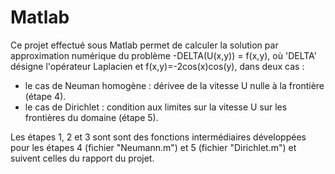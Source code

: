 Matlab
======


Ce projet effectué sous Matlab permet de calculer la solution par approximation numérique du problème -DELTA(U(x,y)) = f(x,y), où 'DELTA' désigne l'opérateur Laplacien et f(x,y)=-2cos(x)cos(y), dans deux cas : 

- le cas de Neuman homogène : dérivee de la vitesse U nulle à la frontière (étape 4).
- le cas de Dirichlet : condition aux limites sur la vitesse U sur les frontières du domaine (étape 5).

Les étapes 1, 2 et 3 sont sont des fonctions intermédiaires développées pour les étapes 4 (fichier "Neumann.m") et 5 (fichier "Dirichlet.m") et suivent celles du rapport du projet.
